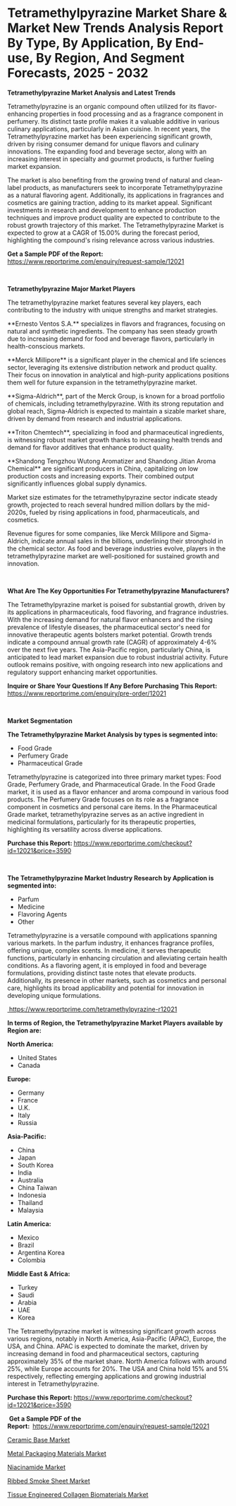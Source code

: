 <p><h1>Tetramethylpyrazine Market Share & Market New Trends Analysis Report By Type, By Application, By End-use, By Region, And Segment Forecasts, 2025 - 2032</h1></p><p><strong>Tetramethylpyrazine Market Analysis and Latest Trends</strong></p>
<p><p>Tetramethylpyrazine is an organic compound often utilized for its flavor-enhancing properties in food processing and as a fragrance component in perfumery. Its distinct taste profile makes it a valuable additive in various culinary applications, particularly in Asian cuisine. In recent years, the Tetramethylpyrazine market has been experiencing significant growth, driven by rising consumer demand for unique flavors and culinary innovations. The expanding food and beverage sector, along with an increasing interest in specialty and gourmet products, is further fueling market expansion.</p><p>The market is also benefiting from the growing trend of natural and clean-label products, as manufacturers seek to incorporate Tetramethylpyrazine as a natural flavoring agent. Additionally, its applications in fragrances and cosmetics are gaining traction, adding to its market appeal. Significant investments in research and development to enhance production techniques and improve product quality are expected to contribute to the robust growth trajectory of this market. The Tetramethylpyrazine Market is expected to grow at a CAGR of 15.00% during the forecast period, highlighting the compound's rising relevance across various industries.</p></p>
<p><strong>Get a Sample PDF of the Report:&nbsp;</strong> <a href="https://www.reportprime.com/enquiry/request-sample/12021?utm_campaign=1091&utm_medium=2&utm_source=Github&utm_content=ia&utm_term=17032025&utm_id=tetramethylpyrazine">https://www.reportprime.com/enquiry/request-sample/12021</a></p>
<p>&nbsp;</p>
<p><strong>Tetramethylpyrazine Major Market Players</strong></p>
<p><p>The tetramethylpyrazine market features several key players, each contributing to the industry with unique strengths and market strategies. </p><p>**Ernesto Ventos S.A.** specializes in flavors and fragrances, focusing on natural and synthetic ingredients. The company has seen steady growth due to increasing demand for food and beverage flavors, particularly in health-conscious markets. </p><p>**Merck Millipore** is a significant player in the chemical and life sciences sector, leveraging its extensive distribution network and product quality. Their focus on innovation in analytical and high-purity applications positions them well for future expansion in the tetramethylpyrazine market.</p><p>**Sigma-Aldrich**, part of the Merck Group, is known for a broad portfolio of chemicals, including tetramethylpyrazine. With its strong reputation and global reach, Sigma-Aldrich is expected to maintain a sizable market share, driven by demand from research and industrial applications.</p><p>**Triton Chemtech**, specializing in food and pharmaceutical ingredients, is witnessing robust market growth thanks to increasing health trends and demand for flavor additives that enhance product quality.</p><p>**Shandong Tengzhou Wutong Aromatizer and Shandong Jitian Aroma Chemical** are significant producers in China, capitalizing on low production costs and increasing exports. Their combined output significantly influences global supply dynamics.</p><p>Market size estimates for the tetramethylpyrazine sector indicate steady growth, projected to reach several hundred million dollars by the mid-2020s, fueled by rising applications in food, pharmaceuticals, and cosmetics. </p><p>Revenue figures for some companies, like Merck Millipore and Sigma-Aldrich, indicate annual sales in the billions, underlining their stronghold in the chemical sector. As food and beverage industries evolve, players in the tetramethylpyrazine market are well-positioned for sustained growth and innovation.</p></p>
<p>&nbsp;</p>
<p><strong>What Are The Key Opportunities For Tetramethylpyrazine Manufacturers?</strong></p>
<p><p>The Tetramethylpyrazine market is poised for substantial growth, driven by its applications in pharmaceuticals, food flavoring, and fragrance industries. With the increasing demand for natural flavor enhancers and the rising prevalence of lifestyle diseases, the pharmaceutical sector's need for innovative therapeutic agents bolsters market potential. Growth trends indicate a compound annual growth rate (CAGR) of approximately 4-6% over the next five years. The Asia-Pacific region, particularly China, is anticipated to lead market expansion due to robust industrial activity. Future outlook remains positive, with ongoing research into new applications and regulatory support enhancing market opportunities.</p></p>
<p><strong>Inquire or Share Your Questions If Any Before Purchasing This Report:</strong> <a href="https://www.reportprime.com/enquiry/pre-order/12021?utm_campaign=1091&utm_medium=2&utm_source=Github&utm_content=ia&utm_term=17032025&utm_id=tetramethylpyrazine">https://www.reportprime.com/enquiry/pre-order/12021</a></p>
<p>&nbsp;</p>
<p><strong>Market Segmentation</strong></p>
<p><strong>The Tetramethylpyrazine Market Analysis by types is segmented into:</strong></p>
<p><ul><li>Food Grade</li><li>Perfumery Grade</li><li>Pharmaceutical Grade</li></ul></p>
<p><p>Tetramethylpyrazine is categorized into three primary market types: Food Grade, Perfumery Grade, and Pharmaceutical Grade. In the Food Grade market, it is used as a flavor enhancer and aroma compound in various food products. The Perfumery Grade focuses on its role as a fragrance component in cosmetics and personal care items. In the Pharmaceutical Grade market, tetramethylpyrazine serves as an active ingredient in medicinal formulations, particularly for its therapeutic properties, highlighting its versatility across diverse applications.</p></p>
<p><strong>Purchase this Report:&nbsp;</strong><a href="https://www.reportprime.com/checkout?id=12021&price=3590&utm_campaign=1091&utm_medium=2&utm_source=Github&utm_content=ia&utm_term=17032025&utm_id=tetramethylpyrazine">https://www.reportprime.com/checkout?id=12021&price=3590</a></p>
<p>&nbsp;</p>
<p><strong>The Tetramethylpyrazine Market Industry Research by Application is segmented into:</strong></p>
<p><ul><li>Parfum</li><li>Medicine</li><li>Flavoring Agents</li><li>Other</li></ul></p>
<p><p>Tetramethylpyrazine is a versatile compound with applications spanning various markets. In the parfum industry, it enhances fragrance profiles, offering unique, complex scents. In medicine, it serves therapeutic functions, particularly in enhancing circulation and alleviating certain health conditions. As a flavoring agent, it is employed in food and beverage formulations, providing distinct taste notes that elevate products. Additionally, its presence in other markets, such as cosmetics and personal care, highlights its broad applicability and potential for innovation in developing unique formulations.</p></p>
<p><a href="https://www.reportprime.com/tetramethylpyrazine-r12021?utm_campaign=1091&utm_medium=2&utm_source=Github&utm_content=ia&utm_term=17032025&utm_id=tetramethylpyrazine">&nbsp;https://www.reportprime.com/tetramethylpyrazine-r12021</a></p>
<p><strong>In terms of Region, the Tetramethylpyrazine Market Players available by Region are:</strong></p>
<p>
    <p> <strong> North America: </strong>
        <ul>
            <li>United States</li>
            <li>Canada</li>
        </ul>
        </p> 
    <p> <strong> Europe: </strong>
        <ul>
            <li>Germany</li>
            <li>France</li>
            <li>U.K.</li>
            <li>Italy</li>
            <li>Russia</li>
        </ul>
        </p> 
    <p> <strong> Asia-Pacific: </strong>
        <ul>
            <li>China</li>
            <li>Japan</li>
            <li>South Korea</li>
            <li>India</li>
            <li>Australia</li>
            <li>China Taiwan</li>
            <li>Indonesia</li>
            <li>Thailand</li>
            <li>Malaysia</li>
        </ul>
        </p> 
    <p> <strong> Latin America: </strong>
        <ul>
            <li>Mexico</li>
            <li>Brazil</li>
            <li>Argentina Korea</li>
            <li>Colombia</li>
        </ul>
        </p> 
    <p> <strong> Middle East & Africa: </strong>
        <ul>
            <li>Turkey</li>
            <li>Saudi</li>
            <li>Arabia</li>
            <li>UAE</li>
            <li>Korea</li>
        </ul>
    </p>
    </p>
<p><p>The Tetramethylpyrazine market is witnessing significant growth across various regions, notably in North America, Asia-Pacific (APAC), Europe, the USA, and China. APAC is expected to dominate the market, driven by increasing demand in food and pharmaceutical sectors, capturing approximately 35% of the market share. North America follows with around 25%, while Europe accounts for 20%. The USA and China hold 15% and 5% respectively, reflecting emerging applications and growing industrial interest in Tetramethylpyrazine.</p></p>
<p><strong>Purchase this Report: </strong><a href="https://www.reportprime.com/checkout?id=12021&price=3590&utm_campaign=1091&utm_medium=2&utm_source=Github&utm_content=ia&utm_term=17032025&utm_id=tetramethylpyrazine">https://www.reportprime.com/checkout?id=12021&price=3590</a></p>
<p>&nbsp;<strong>Get a Sample PDF of the Report:&nbsp;&nbsp;</strong><a href="https://www.reportprime.com/enquiry/request-sample/12021?utm_campaign=1091&utm_medium=2&utm_source=Github&utm_content=ia&utm_term=17032025&utm_id=tetramethylpyrazine">https://www.reportprime.com/enquiry/request-sample/12021</a></p>
<p><strong></strong></p>
<p><p><a href="https://github.com/roehrtizonov/Market-Research-Report-List-1/blob/main/ceramic-base-market.md?utm_campaign=1091&utm_medium=2&utm_source=Github&utm_content=ia&utm_term=17032025&utm_id=tetramethylpyrazine">Ceramic Base Market</a></p><p><a href="https://github.com/sgroitrieu7f/Market-Research-Report-List-1/blob/main/metal-packaging-materials-market.md?utm_campaign=1091&utm_medium=2&utm_source=Github&utm_content=ia&utm_term=17032025&utm_id=tetramethylpyrazine">Metal Packaging Materials Market</a></p><p><a href="https://github.com/altafvaraswj/Market-Research-Report-List-1/blob/main/niacinamide-market.md?utm_campaign=1091&utm_medium=2&utm_source=Github&utm_content=ia&utm_term=17032025&utm_id=tetramethylpyrazine">Niacinamide Market</a></p><p><a href="https://github.com/paullsiskec4/Market-Research-Report-List-1/blob/main/ribbed-smoke-sheet-market.md?utm_campaign=1091&utm_medium=2&utm_source=Github&utm_content=ia&utm_term=17032025&utm_id=tetramethylpyrazine">Ribbed Smoke Sheet Market</a></p><p><a href="https://github.com/zhininzacher/Market-Research-Report-List-1/blob/main/tissue-engineered-collagen-biomaterials-market.md?utm_campaign=1091&utm_medium=2&utm_source=Github&utm_content=ia&utm_term=17032025&utm_id=tetramethylpyrazine">Tissue Engineered Collagen Biomaterials Market</a></p></p>
